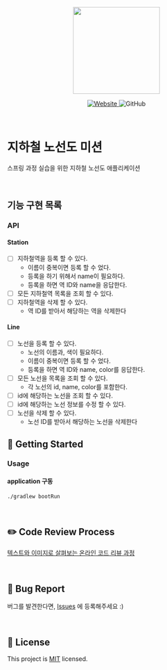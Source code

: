 <p align="center">
    <img width="200px;" src="https://raw.githubusercontent.com/woowacourse/atdd-subway-admin-frontend/master/images/main_logo.png"/>
</p>
<p align="center">
  <a href="https://techcourse.woowahan.com/c/Dr6fhku7" alt="woowacourse subway">
    <img alt="Website" src="https://img.shields.io/website?url=https%3A%2F%2Fedu.nextstep.camp%2Fc%2FR89PYi5H">
  </a>
  <img alt="GitHub" src="https://img.shields.io/github/license/woowacourse/atdd-subway-map">
</p>

<br>

# 지하철 노선도 미션

스프링 과정 실습을 위한 지하철 노선도 애플리케이션

<br>

## 기능 구현 목록

### API

#### Station

- [ ] 지하철역을 등록 할 수 있다.
    - 이름이 중복이면 등록 할 수 었다.
    - 등록을 하기 위해서 name이 필요하다.
    - 등록을 하면 역 ID와 name을 응답한다.
- [ ] 모든 지하철역 목록을 조회 할 수 있다.
- [ ] 지하철역을 삭제 할 수 있다.
    - 역 ID를 받아서 해당하는 역을 삭제한다

#### Line

- [ ] 노선을 등록 할 수 있다.
    - 노선의 이름과, 색이 필요하다.
    - 이름이 중복이면 등록 할 수 었다.
    - 등록을 하면 역 ID와 name, color를 응답한다.
- [ ] 모든 노선을 목록을 조회 할 수 있다.
    - 각 노선의 id, name, color를 포함한다.
- [ ] id에 해당하는 노선을 조회 할 수 있다.
- [ ] id에 해당하는 노선 정보를 수정 할 수 있다.
- [ ] 노선을 삭제 할 수 있다.
    - 노선 ID를 받아서 해당하는 노선을 삭제한다

## 🚀 Getting Started

### Usage

#### application 구동

```
./gradlew bootRun
```

<br>

## ✏️ Code Review Process

[텍스트와 이미지로 살펴보는 온라인 코드 리뷰 과정](https://github.com/next-step/nextstep-docs/tree/master/codereview)

<br>

## 🐞 Bug Report

버그를 발견한다면, [Issues](https://github.com/woowacourse/atdd-subway-map/issues) 에 등록해주세요 :)

<br>

## 📝 License

This project is [MIT](https://github.com/woowacourse/atdd-subway-map/blob/master/LICENSE) licensed.
